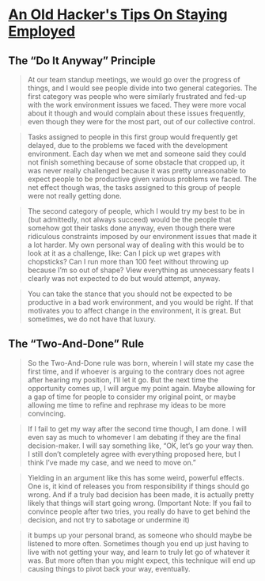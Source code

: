 # [An Old Hacker's Tips On Staying Employed](https://madned.substack.com/p/an-old-hackers-tips-on-staying-employed?s=r)

## The “Do It Anyway” Principle

> At our team standup meetings, we would go over the progress of things, and I would see people divide into two general categories. The first category was people who were similarly frustrated and fed-up with the work environment issues we faced. They were more vocal about it though and would complain about these issues frequently, even though they were for the most part, out of our collective control.

> Tasks assigned to people in this first group would frequently get delayed, due to the problems we faced with the development environment. Each day when we met and someone said they could not finish something because of some obstacle that cropped up, it was never really challenged because it was pretty unreasonable to expect people to be productive given various problems we faced. The net effect though was, the tasks assigned to this group of people were not really getting done.

> The second category of people, which I would try my best to be in (but admittedly, not always succeed) would be the people that somehow got their tasks done anyway, even though there were ridiculous constraints imposed by our environment issues that made it a lot harder. My own personal way of dealing with this would be to look at it as a challenge, like: Can I pick up wet grapes with chopsticks? Can I run more than 100 feet without throwing up because I’m so out of shape? View everything as unnecessary feats I clearly was not expected to do but would attempt, anyway.

> You can take the stance that you should not be expected to be productive in a bad work environment, and you would be right. If that motivates you to affect change in the environment, it is great. But sometimes, we do not have that luxury.

## The “Two-And-Done” Rule

> So the Two-And-Done rule was born, wherein I will state my case the first time, and if whoever is arguing to the contrary does not agree after hearing my position, I’ll let it go. But the next time the opportunity comes up, I will argue my point again. Maybe allowing for a gap of time for people to consider my original point, or maybe allowing me time to refine and rephrase my ideas to be more convincing.

> If I fail to get my way after the second time though, I am done. I will even say as much to whomever I am debating if they are the final decision-maker. I will say something like, “OK, let’s go your way then. I still don’t completely agree with everything proposed here, but I think I’ve made my case, and we need to move on.”

> Yielding in an argument like this has some weird, powerful effects. One is, it kind of releases you from responsibility if things should go wrong. And if a truly bad decision has been made, it is actually pretty likely that things will start going wrong. (Important Note: If you fail to convince people after two tries, you really do have to get behind the decision, and not try to sabotage or undermine it)

>  it bumps up your personal brand, as someone who should maybe be listened to more often. Sometimes though you end up just having to live with not getting your way, and learn to truly let go of whatever it was. But more often than you might expect, this technique will end up causing things to pivot back your way, eventually. 
